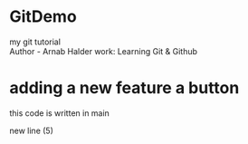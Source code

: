 # GitDemo
my git tutorial
<br>
Author - Arnab Halder
work: Learning Git & Github
# adding a new feature a button
this code is written in main

new line (5)
